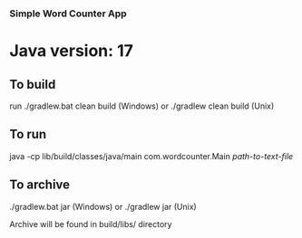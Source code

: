 ### Simple Word Counter App

# Java version: 17

## To build

run
./gradlew.bat clean build (Windows)
or
./gradlew clean build (Unix)

## To run

java -cp lib/build/classes/java/main com.wordcounter.Main _path-to-text-file_

## To archive

./gradlew.bat jar (Windows)
or
./gradlew jar (Unix)

Archive will be found in build/libs/ directory
